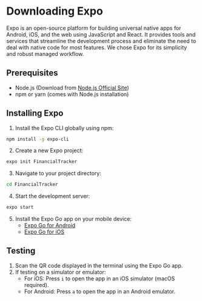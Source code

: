 # Downloading Expo

Expo is an open-source platform for building universal native apps for Android, iOS, and the web using JavaScript and React. It provides tools and services that streamline the development process and eliminate the need to deal with native code for most features. We chose Expo for its simplicity and robust managed workflow.

## Prerequisites
- Node.js (Download from [Node.js Official Site](https://nodejs.org/))
- npm or yarn (comes with Node.js installation)

## Installing Expo
1. Install the Expo CLI globally using npm:
```bash
npm install -g expo-cli
```

2. Create a new Expo project:
```bash
expo init FinancialTracker
```

3. Navigate to your project directory:
```bash
cd FinancialTracker
```

4. Start the development server:
```bash
expo start
```

5. Install the Expo Go app on your mobile device:
   - [Expo Go for Android](https://play.google.com/store/apps/details?id=host.exp.exponent)
   - [Expo Go for iOS](https://apps.apple.com/app/expo-go/id982107779)


## Testing
1. Scan the QR code displayed in the terminal using the Expo Go app.
2. If testing on a simulator or emulator:
   - For iOS: Press `i` to open the app in an iOS simulator (macOS required).
   - For Android: Press `a` to open the app in an Android emulator.
